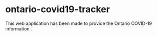 # ontario-covid19-tracker
This web application has been made to provide the Ontario COVID-19 information .

